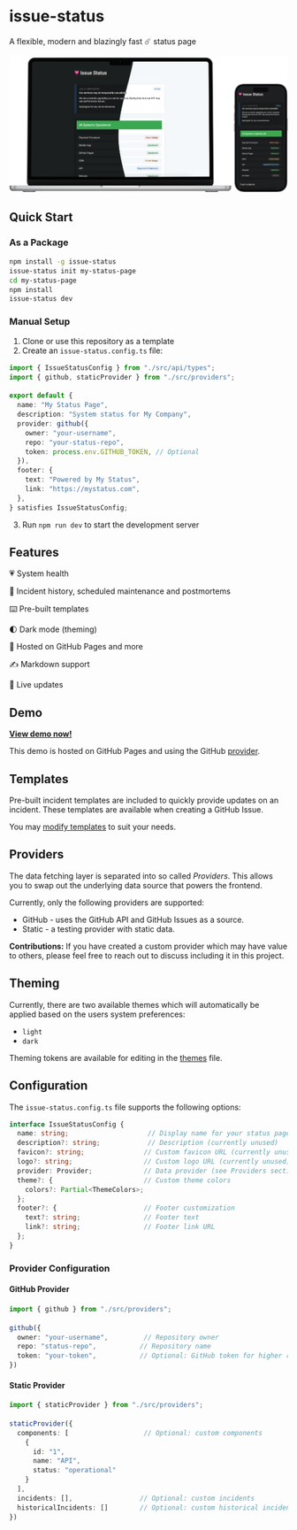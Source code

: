# issue-status

A flexible, modern and blazingly fast ☄️ status page

![Issue Status](./demo-all.png)

## Quick Start

### As a Package

```bash
npm install -g issue-status
issue-status init my-status-page
cd my-status-page
npm install
issue-status dev
```

### Manual Setup

1. Clone or use this repository as a template
2. Create an `issue-status.config.ts` file:

```typescript
import { IssueStatusConfig } from "./src/api/types";
import { github, staticProvider } from "./src/providers";

export default {
  name: "My Status Page",
  description: "System status for My Company",
  provider: github({
    owner: "your-username",
    repo: "your-status-repo",
    token: process.env.GITHUB_TOKEN, // Optional
  }),
  footer: {
    text: "Powered by My Status",
    link: "https://mystatus.com",
  },
} satisfies IssueStatusConfig;
```

3. Run `npm run dev` to start the development server

## Features

💗 System health

📝 Incident history, scheduled maintenance and postmortems

⌨️ Pre-built templates

🌓 Dark mode (theming)

🛜 Hosted on GitHub Pages and more

✍️ Markdown support

🔴 Live updates

## Demo

[**View demo now!**](https://tadhglewis.github.io/issue-status)

This demo is hosted on GitHub Pages and using the GitHub [provider](#providers).

## Templates

Pre-built incident templates are included to quickly provide updates on an incident. These templates are available when creating a GitHub Issue.

You may [modify templates](./.github/ISSUE_TEMPLATE/) to suit your needs.

## Providers

The data fetching layer is separated into so called _Providers_. This allows you to swap out the underlying data source that powers the frontend.

Currently, only the following providers are supported:

- GitHub - uses the GitHub API and GitHub Issues as a source.
- Static - a testing provider with static data.

**Contributions:** If you have created a custom provider which may have value to others, please feel free to reach out to discuss including it in this project.

## Theming

Currently, there are two available themes which will automatically be applied based on the users system preferences:

- `light`
- `dark`

Theming tokens are available for editing in the [themes](./src/app/themes.ts) file.

## Configuration

The `issue-status.config.ts` file supports the following options:

```typescript
interface IssueStatusConfig {
  name: string;                    // Display name for your status page
  description?: string;            // Description (currently unused)
  favicon?: string;               // Custom favicon URL (currently unused)
  logo?: string;                  // Custom logo URL (currently unused)
  provider: Provider;             // Data provider (see Providers section)
  theme?: {                       // Custom theme colors
    colors?: Partial<ThemeColors>;
  };
  footer?: {                      // Footer customization
    text?: string;                // Footer text
    link?: string;                // Footer link URL
  };
}
```

### Provider Configuration

#### GitHub Provider

```typescript
import { github } from "./src/providers";

github({
  owner: "your-username",         // Repository owner
  repo: "status-repo",           // Repository name
  token: "your-token",           // Optional: GitHub token for higher rate limits
})
```

#### Static Provider

```typescript
import { staticProvider } from "./src/providers";

staticProvider({
  components: [                   // Optional: custom components
    {
      id: "1",
      name: "API",
      status: "operational"
    }
  ],
  incidents: [],                 // Optional: custom incidents
  historicalIncidents: []        // Optional: custom historical incidents
})
```
